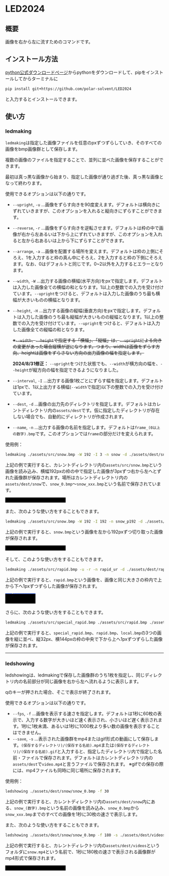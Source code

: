 # LED2024
## 概要
画像を右から左に流すためのコマンドです。
## インストール方法
[python公式ダウンロードページ](https://www.python.org/downloads/)からpythonをダウンロードして、pipをインストールしてからターミナルに
```sh
pip install git+https://github.com/polar-solvent/LED2024
```
と入力するとインストールできます。
## 使い方
### ledmaking
`ledmaking`は指定した画像ファイルを任意のpxずつずらしていき、そのすべての画像をbmp画像群として保存します。

複数の画像のファイルを指定することで、並列に並べた画像を保存することができます。

最初は真っ黒な画像から始まり、指定した画像が通り過ぎた後、真っ黒な画像となって終わります。

使用できるオプションは以下の通りです。
* `--upright`, `-u` …画像をずらす向きを90度変えます。デフォルトは横向きにずれていきますが、このオプションを入れると縦向きにずらすことができます。
* `--reverse`, `-r` …画像をずらす向きを逆転させます。デフォルトは枠の中で画像が右から左あるいは下から上にずれていきますが、このオプションを入れると左から右あるいは上から下にずらすことができます。
* `--arrange`, `-a` …画像を配置する場所を変えます。デフォルトは枠の上側にそろえ、1を入力すると枠の真ん中にそろえ、2を入力すると枠の下側にそろえます。なお、0はデフォルトと同じです。0~2以外を入力するとエラーとなります。
* `--width`, `-W` …出力する画像の横幅(水平方向)をpxで指定します。デフォルトは入力した画像全ての横幅の和となります。1以上の整数での入力を受け付けています。`--upright`をつけると、デフォルトは入力した画像のうち最も横幅が大きいものの横幅となります。
* `--height`, `-H` …出力する画像の縦幅(垂直方向)をpxで指定します。デフォルトは入力した画像のうち最も縦幅が大きいものの縦幅となります。1以上の整数での入力を受け付けています。`--upright`をつけると、デフォルトは入力した画像全ての縦幅の和となります。

    ~~※`--width`、`--height`で指定する「横幅」、「縦幅」は、`--upright`による向きの変更があった場合縦横が逆になります。つまり、widthは画像をずらす方向、heightは画像をずらさない方向の出力画像の幅を指定します。~~

    **2024/8/31修正：** `--upright`をつけた状態でも、`--width`が横方向の幅を、`--height`が縦方向の幅を指定できるようになりました。

* `--interval`, `-I` …出力する画像1枚ごとにずらす幅を指定します。デフォルトは1pxで、1以上出力する横幅(`--width`で指定)以下の整数での入力を受け付けています。
* `--dest`, `-d` …画像の出力先のディレクトリを指定します。デフォルトはカレントディレクトリ内の`assets/dest`です。仮に指定したディレクトリが存在しない場合でも、自動的にディレクトリが作成されます。
* `--name`, `-n` …出力する画像の名前を指定します。デフォルトは`frame_(0以上の数字).bmp`です。このオプションでは`frame`の部分だけを変えられます。


使用例：
```sh
ledmaking ./assets/src/snow.bmp -W 192 -I 3 -n snow -d ./assets/dest/snow
```
上記の例で実行すると、カレントディレクトリ内の`assets/src/snow.bmp`という画像を読み込み、横幅192pxの枠の中で指定した画像が3pxずつ右から左へとずれた画像群が保存されます。場所はカレントディレクトリ内の`assets/dest/snow`で、`snow_0.bmp`～`snow_xxx.bmp`という名前で保存されています。

![snow192_i3](./docs/snow192_i3.gif)


また、次のような使い方をすることもできます。
```sh
ledmaking ./assets/src/snow.bmp -W 192 -I 192 -n snow_p192 -d ./assets/dest/snow_p192
```
上記の例で実行すると、`snow.bmp`という画像を左から192pxずつ切り取った画像が保存されます。

![snow_p192](./docs/snow_p192.gif)


そして、このような使い方をすることもできます。
```sh
ledmaking ./assets/src/rapid.bmp -u -r -n rapid_ur -d ./assets/dest/rapid_ur
```
上記の例で実行すると、`rapid.bmp`という画像を、画像と同じ大きさの枠内で上から下へ1pxずつずらした画像が保存されます。

![rapid_ur](./docs/rapid_ur.gif)


さらに、次のような使い方をすることもできます。
```sh
ledmaking ./assets/src/special_rapid.bmp ./assets/src/rapid.bmp ./assets/src/local.bmp -u -a 1 -H 32 -W 144 -n curtain
```
上記の例で実行すると、`special_rapid.bmp`、`rapid.bmp`、`local.bmp`の3つの画像を縦に並べ、縦32px、横144pxの枠の中央で下から上へ1pxずつずらした画像が保存されます。

---

### ledshowing
ledshowingは、ledmakingで保存した画像群のうち1枚を指定し、同じディレクトリ内の名前部分が同じ画像を右から左へ流れるように表示します。

qのキーが押された場合、そこで表示が終了されます。

使用できるオプションは以下の通りです。
* `--fps`, `-f` …画像を表示する速さを指定します。デフォルトは1秒に60枚の表示で、入力する数字が大きいほど速く表示され、小さいほど遅く表示されます。1秒に1枚未満、あるいは1秒に1000枚より多い数の画像を表示することはできません。
* `--save`, `-s` …表示された画像群をmp4またはgif形式の動画にして保存します。`(保存するディレクトリ)/(保存する名前).mp4`または`(保存するディレクトリ)/(保存する名前).gif`と入力すると、指定したディレクトリ内で指定した名前・ファイルで保存されます。デフォルトはカレントディレクトリ内の`assets/dest`で`video.mp4`と言うファイルで保存されます。
※gifでの保存の際には、mp4ファイルも同時に同じ場所に保存されます。

使用例：
```sh
ledshowing ./assets/dest/snow/snow_0.bmp -f 30
```
上記の例で実行すると、カレントディレクトリ内の`assets/dest/snow`内にある、`snow_(数字).bmp`という名前の画像を読み込み、`snow_0.bmp`から`snow_xxx.bmp`までのすべての画像を1秒に30枚の速さで表示します。

また、次のような使い方をすることもできます。
```sh
ledshowing ./assets/dest/snow/snow_0.bmp -f 180 -s ./assets/dest/videos/snow.mp4
```
上記の例で実行すると、カレントディレクトリ内の`assets/dest/videos`というフォルダに`snow.mp4`という名前で、1秒に180枚の速さで表示される画像群がmp4形式で保存されます。

![snow192_i3_180](./docs/snow192_i3_180fps.gif "保存される動画")

